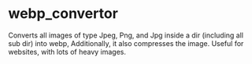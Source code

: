 # webp_convertor
Converts all images of type Jpeg, Png, and Jpg inside a dir (including all sub dir) into webp, 
Additionally, it also compresses the image.
Useful for websites, with lots of heavy images.
